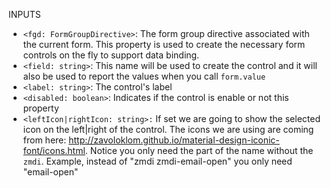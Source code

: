 INPUTS

* ```<fgd: FormGroupDirective>```: The form group directive associated with the current form. This property is used to create the necessary form controls on the fly to support data binding.
* `<field: string>`: This name will be used to create the control and it will also be used to report the values when you call `form.value`
* `<label: string>`: The control's label
* `<disabled: boolean>`: Indicates if the control is enable or not
this property
* `<leftIcon|rightIcon: string>:` If set we are going to show the selected icon on the left|right of the control. The icons we are using are coming from here: http://zavoloklom.github.io/material-design-iconic-font/icons.html. Notice you only need the part of the name without the `zmdi`. Example, instead of "zmdi zmdi-email-open" you only need "email-open"

